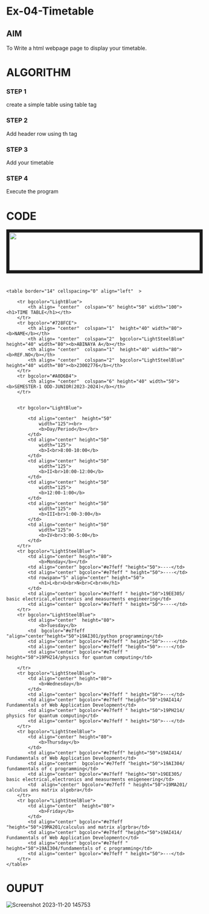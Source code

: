 # Ex-04-Timetable
## AIM
To Write a html webpage page to display your timetable.

# ALGORITHM
### STEP 1
create a simple table using table tag
### STEP 2
Add header row using th tag
### STEP 3
Add your timetable
### STEP 4
Execute the program

# CODE
<!DOCTYPE html>
<html>
    <head></head>
<body>
    <IMG src="C:\Users\admin\ODD2023-WT-Ex-03-Timetable\logo.png"
	height="100" width="788" align="center" border="8">
    <h1>     </h1>

    <table border="14" cellspacing="0" align="left"  >
        
        <tr bgcolor="LightBlue">
            <th align= "center"  colspan="6" height="50" width="100"><h1>TIME TABLE</h1></th>
        </tr>
        <tr bgcolor="#728FCE">
            <th align= "center"  colspan="1"  height="40" width="80"><b>NAME</b></th>
            <th align= "center"  colspan="2"  bgcolor="LightSteelBlue" height="40" width="80"><b>ABINAYA A</b></th>
            <th align= "center"  colspan="1"  height="40" width="80"><b>REF.NO</b></th>
            <th align= "center"  colspan="2"  bgcolor="LightSteelBlue" height="40" width="80"><b>23002776</b></th>
        </tr>
        <tr bgcolor="#A0D6B4">
            <th align= "center"  colspan="6" height="40" width="50"> <b>SEMESTER-1 ODD-JUNIOR(2023-2024)</b></th>
        </tr>
       
        
        <tr bgcolor="LightBlue">
            
            <td align="center"  height="50"
                width="125"><br>
                <b>Day/Period</b></br>
            </td>
            <td align="center" height="50"
                width="125">
                <b>I<br>8:00-10:00</b>
            </td>
            <td align="center" height="50"
                width="125">
                <b>II<br>10:00-12:00</b>
            </td>
            <td align="center" height="50"
                width="125">
                <b>12:00-1:00</b>
            </td>
            <td align="center" height="50"
                width="125">
                <b>III<br>1:00-3:00</b>
            </td>
            <td align="center" height="50"
                width="125">
                <b>IV<br>3:00-5:00</b>
            </td>
        </tr>
        <tr bgcolor="LightSteelBlue">
            <td align="center" height="80">
                <b>Monday</b></td>
            <td align="center" bgcolor="#e7feff "height="50">----</td>
            <td align="center" bgcolor="#e7feff " height="50">----</td>
            <td rowspan="5" align="center" height="50">
                <h1>L<br>U<br>N<br>C<br>H</h1>
            </td>
            <td align="center" bgcolor="#e7feff " height="50">19EE305/ basic electrical,electronics and measurments engineering</td>
            <td align="center" bgcolor="#e7feff " height="50">----</td>
        </tr>
        <tr bgcolor="LightSteelBlue">
            <td align="center"  height="80">
                <b>Tuesday</b>
            <td  bgcolor="#e7feff "align="center"height="50">19AI301/python programming</td>
            <td align="center" bgcolor="#e7feff " height="50">----</td>
            <td align="center" bgcolor="#e7feff "height="50">----</td>
            <td align="center" bgcolor="#e7feff " height="50">19PH214/physics for quantum computing</td>
            
        </tr>
        <tr bgcolor="LightSteelBlue">
            <td align="center" height="80">
                <b>Wednesday</b>
            </td>
            <td align="center" bgcolor="#e7feff " height="50">---</td>
            <td align="center" bgcolor="#e7feff "height="50">19AI414/ Fundamentals of Web Application Development</td>
            <td align="center" bgcolor="#e7feff " height="50">19PH214/ physics for quantum computing</td>
            <td align="center" bgcolor="#e7feff " height="50">---</td>
        </tr>
        <tr bgcolor="LightSteelBlue">
            <td align="center" height="80">
                <b>Thursday</b>
            </td>
            <td align="center" bgcolor="#e7feff" height="50">19AI414/ Fundamentals of Web Application Development</td>
            <td align="center"  bgcolor="#e7feff "height="50">19AI304/ fundamentals of c programming</td>
            <td align="center" bgcolor="#e7feff "height="50">19EE305/ basic electrical,electronics and measurments enigeneering</td>
            <td  align="center" bgcolor="#e7feff " height="50">19MA201/ calculus ans matrix algebra</td>
        </tr>
        <tr bgcolor="LightSteelBlue">
            <td align="center"  height="80">
                <b>Friday</b>
            </td>
            <td align="center" bgcolor="#e7feff "height="50">19MA201/calculus and matrix algrbra</td>
            <td align="center" bgcolor="#e7feff "height="50">19AI414/ Fundamentals of Web Application Developmentc</td>
            <td align="center" bgcolor="#e7feff " height="50">19AI304/fundamentals of c programming</td>
            <td align="center" bgcolor="#e7feff " height="50">---</td>
        </tr>
    </table>
</body>
</html>

# OUPUT

![Screenshot 2023-11-20 145753](https://github.com/23002776/ODD2023-WT-Ex-03-Timetable/assets/145742657/8057495c-d65a-4bf9-927c-41fd5e84e93a)

